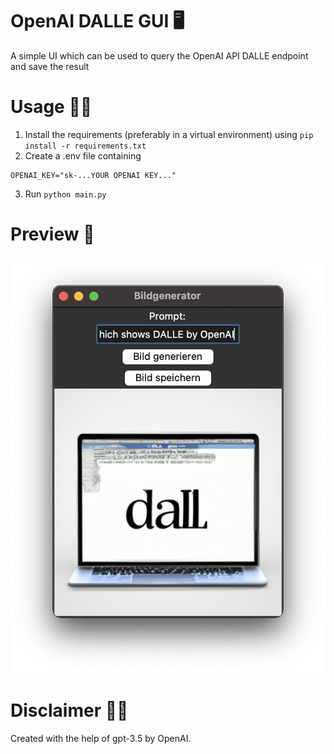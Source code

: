 # OpenAI DALLE GUI  🖥️

A simple UI which can be used to query the OpenAI API DALLE endpoint and save the result

# Usage 💪🏼
1. Install the requirements (preferably in a virtual environment) using `pip install -r requirements.txt`
2. Create a .env file containing
```
OPENAI_KEY="sk-...YOUR OPENAI KEY..."
```
3. Run `python main.py`

# Preview 🔎
![screenshot](assets/screenshot.png)

# Disclaimer 🧑‍⚖️
Created with the help of gpt-3.5 by OpenAI.
